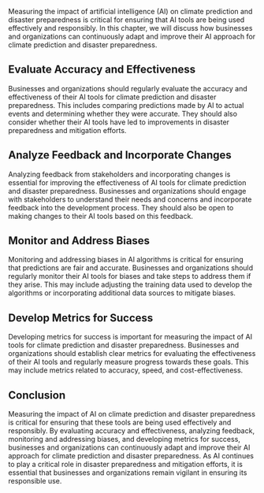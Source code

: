 
Measuring the impact of artificial intelligence (AI) on climate prediction and disaster preparedness is critical for ensuring that AI tools are being used effectively and responsibly. In this chapter, we will discuss how businesses and organizations can continuously adapt and improve their AI approach for climate prediction and disaster preparedness.

Evaluate Accuracy and Effectiveness
-----------------------------------

Businesses and organizations should regularly evaluate the accuracy and effectiveness of their AI tools for climate prediction and disaster preparedness. This includes comparing predictions made by AI to actual events and determining whether they were accurate. They should also consider whether their AI tools have led to improvements in disaster preparedness and mitigation efforts.

Analyze Feedback and Incorporate Changes
----------------------------------------

Analyzing feedback from stakeholders and incorporating changes is essential for improving the effectiveness of AI tools for climate prediction and disaster preparedness. Businesses and organizations should engage with stakeholders to understand their needs and concerns and incorporate feedback into the development process. They should also be open to making changes to their AI tools based on this feedback.

Monitor and Address Biases
--------------------------

Monitoring and addressing biases in AI algorithms is critical for ensuring that predictions are fair and accurate. Businesses and organizations should regularly monitor their AI tools for biases and take steps to address them if they arise. This may include adjusting the training data used to develop the algorithms or incorporating additional data sources to mitigate biases.

Develop Metrics for Success
---------------------------

Developing metrics for success is important for measuring the impact of AI tools for climate prediction and disaster preparedness. Businesses and organizations should establish clear metrics for evaluating the effectiveness of their AI tools and regularly measure progress towards these goals. This may include metrics related to accuracy, speed, and cost-effectiveness.

Conclusion
----------

Measuring the impact of AI on climate prediction and disaster preparedness is critical for ensuring that these tools are being used effectively and responsibly. By evaluating accuracy and effectiveness, analyzing feedback, monitoring and addressing biases, and developing metrics for success, businesses and organizations can continuously adapt and improve their AI approach for climate prediction and disaster preparedness. As AI continues to play a critical role in disaster preparedness and mitigation efforts, it is essential that businesses and organizations remain vigilant in ensuring its responsible use.
